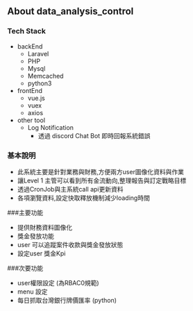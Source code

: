 
## About data_analysis_control

### Tech Stack

* backEnd
    * Laravel
    * PHP
    * Mysql 
    * Memcached
    * python3
* frontEnd
    * vue.js
    * vuex
    * axios
* other tool
    * Log Notification
        * 透過 discord Chat Bot 即時回報系統錯誤
 
 ### 基本說明
 
 * 此系統主要是針對業務與財務,方便兩方user圖像化資料與作業
 * 讓Level 1 主管可以看到所有金流動向,整理報告與訂定戰略目標
 * 透過CronJob與主系統call api更新資料
 * 各項瀏覽資料,設定快取釋放機制減少loading時間
  
 ###主要功能
 
 * 提供財務資料圖像化
 * 獎金發放功能
 * user 可以追蹤案件收款與獎金發放狀態
 * 設定user 獎金Kpi
 
 ###次要功能
 
 * user權限設定 (為RBAC0規範)
 * menu 設定
 * 每日抓取台灣銀行牌價匯率 (python) 
